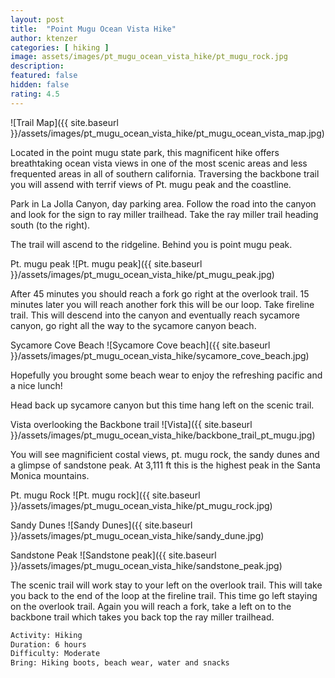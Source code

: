 ```yaml
---
layout: post
title:  "Point Mugu Ocean Vista Hike"
author: ktenzer
categories: [ hiking ]
image: assets/images/pt_mugu_ocean_vista_hike/pt_mugu_rock.jpg
description: 
featured: false
hidden: false
rating: 4.5
---
```

![Trail Map]({{ site.baseurl }}/assets/images/pt_mugu_ocean_vista_hike/pt_mugu_ocean_vista_map.jpg)

Located in the point mugu state park, this magnificent hike offers breathtaking ocean vista views in one of the most scenic areas and less frequented areas in all of southern california. Traversing the backbone trail you will assend with terrif views of Pt. mugu peak and the coastline.

Park in La Jolla Canyon, day parking area. Follow the road into the canyon and look for the sign to ray miller trailhead. Take the ray miller trail heading south (to the right).

The trail will ascend to the ridgeline. Behind you is point mugu peak.

Pt. mugu peak
![Pt. mugu peak]({{ site.baseurl }}/assets/images/pt_mugu_ocean_vista_hike/pt_mugu_peak.jpg)

After 45 minutes you should reach a fork go right at the overlook trail. 15 minutes later you will reach another fork this will be our loop. Take fireline trail. This will descend into the canyon and eventually reach sycamore canyon, go right all the way to the sycamore canyon beach.

Sycamore Cove Beach
![Sycamore Cove beach]({{ site.baseurl }}/assets/images/pt_mugu_ocean_vista_hike/sycamore_cove_beach.jpg)

Hopefully you brought some beach wear to enjoy the refreshing pacific and a nice lunch!

Head back up sycamore canyon but this time hang left on the scenic trail. 

Vista overlooking the Backbone trail
![Vista]({{ site.baseurl }}/assets/images/pt_mugu_ocean_vista_hike/backbone_trail_pt_mugu.jpg)

You will see magnificient costal views, pt. mugu rock, the sandy dunes and a glimpse of sandstone peak. At 3,111 ft this is the highest peak in the Santa Monica mountains.

Pt. mugu Rock
![Pt. mugu rock]({{ site.baseurl }}/assets/images/pt_mugu_ocean_vista_hike/pt_mugu_rock.jpg)

Sandy Dunes
![Sandy Dunes]({{ site.baseurl }}/assets/images/pt_mugu_ocean_vista_hike/sandy_dune.jpg)

Sandstone Peak
![Sandstone peak]({{ site.baseurl }}/assets/images/pt_mugu_ocean_vista_hike/sandstone_peak.jpg)

The scenic trail will work stay to your left on the overlook trail. This will take you back to the end of the loop at the fireline trail. This time go left staying on the overlook trail. Again you will reach a fork, take a left on to the backbone trail which takes you back top the ray miller trailhead.

```html
Activity: Hiking
Duration: 6 hours
Difficulty: Moderate
Bring: Hiking boots, beach wear, water and snacks
```

